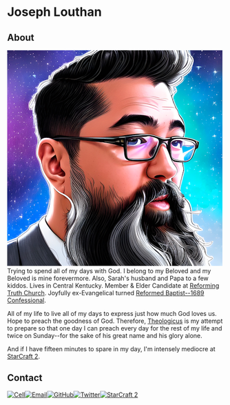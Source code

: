 # Joseph Louthan

## About

<img class="profile-pic" src="jlouthan-ai-starry-back-500-01.png">Trying to spend all of my days with God. I belong to my Beloved and my Beloved is mine forevermore. Also, Sarah's husband and Papa to a few kiddos. Lives in Central Kentucky. Member & Elder Candidate at [Reforming Truth Church](https://reformingtruth.church). Joyfully ex-Evangelical turned [Reformed Baptist--1689 Confessional](confession-1689/index.md).

All of my life to live all of my days to express just how much God loves us. Hope to preach the goodness of God. Therefore, [Theologicus](https://theologic.us) is my attempt to prepare so that one day I can preach every day for the rest of my life and twice on Sunday--for the sake of his great name and his glory alone.

And if I have fifteen minutes to spare in my day, I'm intensely mediocre at [StarCraft 2](https://theologic.us/).

## Contact

<div class="contact-info">

  [![Cell](https://img.shields.io/badge/SMS-joseph-437790?style=for-the-badge&logo=Apple)](sms:8177071486)[![Email](https://img.shields.io/badge/Email-joseph-success?style=for-the-badge&logo=Minutemailer)](mailto:joe@theologic.us)[![GitHub](https://img.shields.io/badge/GitHub-joseph-171515?style=for-the-badge&logo=GitHub)](https://github.com/joelouthan)[![Twitter](https://img.shields.io/badge/Twitter-josephlouthan-blue?style=for-the-badge&logo=twitter)](https://twitter.com/josephlouthan)[![StarCraft 2](https://img.shields.io/badge/StarCraft%202-Nachoz-80A6C6?style=for-the-badge)](https://starcraft2.com/en-us/profile/1/1/9753175)

</div>

<p style="clear:both;">

